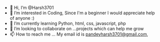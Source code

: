 - 👋 Hi, I’m @Harsh3701
- 👀 I’m interested in Coding, Since I'm a beginner I would appreciate help of anyone :)
- 🌱 I’m currently learning Python, html, css, javascript, php
- 💞️ I’m looking to collaborate on ...projects which can help me grow
- 📫 How to reach me ... My email id is pandeyharsh3701@gmail.com, 

<!---
Harsh3701/Harsh3701 is a ✨ special ✨ repository because its `README.md` (this file) appears on your GitHub profile.
You can click the Preview link to take a look at your changes.
--->
